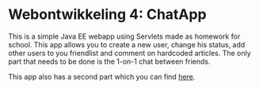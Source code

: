 ﻿# Webontwikkeling 4: ChatApp

This is a simple Java EE webapp using Servlets made as homework for school. This app allows you to create a new user, change his status, add other users to you friendlist and comment on hardcoded articles. 
The only part that needs to be done is the 1-on-1 chat between friends.

This app also has a second part which you can find [here](https://github.com/SametHalili/ChatAppAngular).
